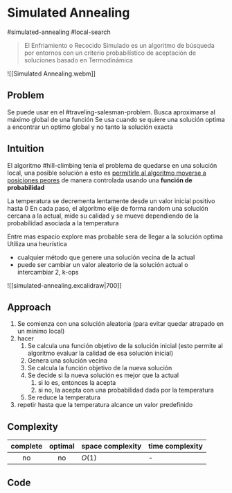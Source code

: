 # Simulated Annealing
#simulated-annealing #local-search

> El Enfriamiento o Recocido Simulado es un algoritmo de búsqueda por entornos con un criterio probabilístico de aceptación de soluciones basado en Termodinámica


![[Simulated Annealing.webm]]


## Problem

Se puede usar en el #traveling-salesman-problem. 
Busca aproximarse al máximo global de una función
Se usa cuando se quiere una solución optima a encontrar un optimo global y no tanto la solución exacta


## Intuition

El algoritmo #hill-climbing tenia el problema de quedarse en una solución local, una posible solución a esto es <u>permitirle al algoritmo moverse a posiciones peores</u> de manera controlada usando una **función de probabilidad**

La temperatura se decrementa lentamente desde un valor inicial positivo hasta 0
En cada paso, el algoritmo elije de forma random una solución cercana a la actual, mide su calidad y se mueve dependiendo de la probabilidad asociada a la temperatura

Entre mas espacio explore mas probable sera de llegar a la solución optima
Utiliza una heurística 
- cualquier método que genere una solución vecina de la actual
- puede ser cambiar un valor aleatorio de la solución actual o intercambiar 2, k-ops

![[simulated-annealing.excalidraw|700]]

## Approach

1. Se comienza con una solución aleatoria (para evitar quedar atrapado en un mínimo local)
2. hacer
	1. Se calcula una función objetivo de la solución inicial (esto permite al algoritmo evaluar la calidad de esa solución inicial)
	2. Genera una solución vecina
	3. Se calcula la función objetivo de la nueva solución
	4. Se decide si la nueva solución es mejor que la actual
		1. si lo es, entonces la acepta 
		2. si no, la acepta con una probabilidad dada por la temperatura
	5. Se reduce la temperatura
3. repetir hasta que la temperatura alcance un valor predefinido



## Complexity

| complete | optimal | space complexity | time complexity |
| :------: | :-----: | ---------------- | --------------- |
|    no    |   no    | $O(1)$           | -               |

## Code

